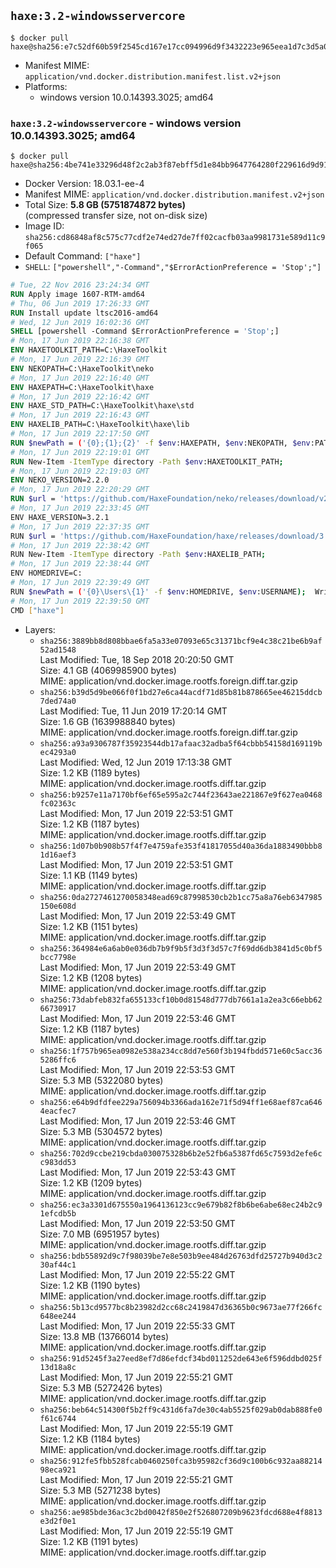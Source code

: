 ## `haxe:3.2-windowsservercore`

```console
$ docker pull haxe@sha256:e7c52df60b59f2545cd167e17cc094996d9f3432223e965eea1d7c3d5a0ffaf6
```

-	Manifest MIME: `application/vnd.docker.distribution.manifest.list.v2+json`
-	Platforms:
	-	windows version 10.0.14393.3025; amd64

### `haxe:3.2-windowsservercore` - windows version 10.0.14393.3025; amd64

```console
$ docker pull haxe@sha256:4be741e33296d48f2c2ab3f87ebff5d1e84bb9647764280f229616d9d91ef3fa
```

-	Docker Version: 18.03.1-ee-4
-	Manifest MIME: `application/vnd.docker.distribution.manifest.v2+json`
-	Total Size: **5.8 GB (5751874872 bytes)**  
	(compressed transfer size, not on-disk size)
-	Image ID: `sha256:cd86848af8c575c77cdf2e74ed27de7ff02cacfb03aa9981731e589d11c9f065`
-	Default Command: `["haxe"]`
-	`SHELL`: `["powershell","-Command","$ErrorActionPreference = 'Stop';"]`

```dockerfile
# Tue, 22 Nov 2016 23:24:34 GMT
RUN Apply image 1607-RTM-amd64
# Thu, 06 Jun 2019 17:26:33 GMT
RUN Install update ltsc2016-amd64
# Wed, 12 Jun 2019 16:02:36 GMT
SHELL [powershell -Command $ErrorActionPreference = 'Stop';]
# Mon, 17 Jun 2019 22:16:38 GMT
ENV HAXETOOLKIT_PATH=C:\HaxeToolkit
# Mon, 17 Jun 2019 22:16:39 GMT
ENV NEKOPATH=C:\HaxeToolkit\neko
# Mon, 17 Jun 2019 22:16:40 GMT
ENV HAXEPATH=C:\HaxeToolkit\haxe
# Mon, 17 Jun 2019 22:16:42 GMT
ENV HAXE_STD_PATH=C:\HaxeToolkit\haxe\std
# Mon, 17 Jun 2019 22:16:43 GMT
ENV HAXELIB_PATH=C:\HaxeToolkit\haxe\lib
# Mon, 17 Jun 2019 22:17:50 GMT
RUN $newPath = ('{0};{1};{2}' -f $env:HAXEPATH, $env:NEKOPATH, $env:PATH); 	Write-Host ('Updating PATH: {0}' -f $newPath); 	[Environment]::SetEnvironmentVariable('PATH', $newPath, [EnvironmentVariableTarget]::Machine);
# Mon, 17 Jun 2019 22:19:01 GMT
RUN New-Item -ItemType directory -Path $env:HAXETOOLKIT_PATH;
# Mon, 17 Jun 2019 22:19:03 GMT
ENV NEKO_VERSION=2.2.0
# Mon, 17 Jun 2019 22:20:29 GMT
RUN $url = 'https://github.com/HaxeFoundation/neko/releases/download/v2-2-0/neko-2.2.0-win.zip'; 	Write-Host ('Downloading {0} ...' -f $url); 	[Net.ServicePointManager]::SecurityProtocol = [Net.SecurityProtocolType]::Tls12; 	Invoke-WebRequest -Uri $url -OutFile 'neko.zip'; 		Write-Host 'Verifying sha256 (93d7ca96698a6825f38ca8eea49e2e6b691c0849270174f6c1bd531290db8d69) ...'; 	if ((Get-FileHash neko.zip -Algorithm sha256).Hash -ne '93d7ca96698a6825f38ca8eea49e2e6b691c0849270174f6c1bd531290db8d69') { 		Write-Host 'FAILED!'; 		exit 1; 	}; 		Write-Host 'Expanding ...'; 	New-Item -ItemType directory -Path tmp; 	Expand-Archive -Path neko.zip -DestinationPath tmp; 	if (Test-Path tmp\neko.exe) { Move-Item tmp $env:NEKOPATH } 	else { Move-Item (Resolve-Path tmp\neko* | Select -ExpandProperty Path) $env:NEKOPATH }; 		Write-Host 'Removing ...'; 	Remove-Item -Path neko.zip, tmp -Force -Recurse -ErrorAction Ignore; 		Write-Host 'Verifying install ...'; 	Write-Host '  neko -version'; neko -version; 		Write-Host 'Complete.';
# Mon, 17 Jun 2019 22:33:45 GMT
ENV HAXE_VERSION=3.2.1
# Mon, 17 Jun 2019 22:37:35 GMT
RUN $url = 'https://github.com/HaxeFoundation/haxe/releases/download/3.2.1/haxe-3.2.1-win.zip'; 	Write-Host ('Downloading {0} ...' -f $url); 	[Net.ServicePointManager]::SecurityProtocol = [Net.SecurityProtocolType]::Tls12; 	Invoke-WebRequest -Uri $url -OutFile haxe.zip; 		Write-Host 'Verifying sha256 (af57d42ca474bba826426e9403b2cb21c210d56addc8bbc0e8fafa88b3660db3) ...'; 	if ((Get-FileHash haxe.zip -Algorithm sha256).Hash -ne 'af57d42ca474bba826426e9403b2cb21c210d56addc8bbc0e8fafa88b3660db3') { 		Write-Host 'FAILED!'; 		exit 1; 	}; 		Write-Host 'Expanding ...'; 	New-Item -ItemType directory -Path tmp; 	Expand-Archive -Path haxe.zip -DestinationPath tmp; 	if (Test-Path tmp\haxe.exe) { Move-Item tmp $env:HAXEPATH } 	else { Move-Item (Resolve-Path tmp\haxe* | Select -ExpandProperty Path) $env:HAXEPATH }; 		Write-Host 'Removing ...'; 	Remove-Item -Path haxe.zip, tmp -Force -Recurse -ErrorAction Ignore; 		Write-Host 'Verifying install ...'; 	Write-Host '  haxe -version'; haxe -version; 		Write-Host 'Complete.';
# Mon, 17 Jun 2019 22:38:42 GMT
RUN New-Item -ItemType directory -Path $env:HAXELIB_PATH;
# Mon, 17 Jun 2019 22:38:44 GMT
ENV HOMEDRIVE=C:
# Mon, 17 Jun 2019 22:39:49 GMT
RUN $newPath = ('{0}\Users\{1}' -f $env:HOMEDRIVE, $env:USERNAME); 	Write-Host ('Updating HOMEPATH: {0}' -f $newPath); 	[Environment]::SetEnvironmentVariable('HOMEPATH', $newPath, [EnvironmentVariableTarget]::Machine);
# Mon, 17 Jun 2019 22:39:50 GMT
CMD ["haxe"]
```

-	Layers:
	-	`sha256:3889bb8d808bbae6fa5a33e07093e65c31371bcf9e4c38c21be6b9af52ad1548`  
		Last Modified: Tue, 18 Sep 2018 20:20:50 GMT  
		Size: 4.1 GB (4069985900 bytes)  
		MIME: application/vnd.docker.image.rootfs.foreign.diff.tar.gzip
	-	`sha256:b39d5d9be066f0f1bd27e6ca44acdf71d85b81b878665ee46215ddcb7ded74a0`  
		Last Modified: Tue, 11 Jun 2019 17:20:14 GMT  
		Size: 1.6 GB (1639988840 bytes)  
		MIME: application/vnd.docker.image.rootfs.foreign.diff.tar.gzip
	-	`sha256:a93a9306787f35923544db17afaac32adba5f64cbbb54158d169119bec4293a0`  
		Last Modified: Wed, 12 Jun 2019 17:13:38 GMT  
		Size: 1.2 KB (1189 bytes)  
		MIME: application/vnd.docker.image.rootfs.diff.tar.gzip
	-	`sha256:b9257e11a7170bf6ef65e595a2c744f23643ae221867e9f627ea0468fc02363c`  
		Last Modified: Mon, 17 Jun 2019 22:53:51 GMT  
		Size: 1.2 KB (1187 bytes)  
		MIME: application/vnd.docker.image.rootfs.diff.tar.gzip
	-	`sha256:1d07b0b908b57f4f7e4759afe353f41817055d40a36da1883490bbb81d16aef3`  
		Last Modified: Mon, 17 Jun 2019 22:53:51 GMT  
		Size: 1.1 KB (1149 bytes)  
		MIME: application/vnd.docker.image.rootfs.diff.tar.gzip
	-	`sha256:0da2727461270058348ead69c87998530cb2b1cc75a8a76eb6347985150e608d`  
		Last Modified: Mon, 17 Jun 2019 22:53:49 GMT  
		Size: 1.2 KB (1151 bytes)  
		MIME: application/vnd.docker.image.rootfs.diff.tar.gzip
	-	`sha256:364984e6a6ab0e036db7b9f9b5f3d3f3d57c7f69dd6db3841d5c0bf5bcc7798e`  
		Last Modified: Mon, 17 Jun 2019 22:53:49 GMT  
		Size: 1.2 KB (1208 bytes)  
		MIME: application/vnd.docker.image.rootfs.diff.tar.gzip
	-	`sha256:73dabfeb832fa655133cf10b0d81548d777db7661a1a2ea3c66ebb6266730917`  
		Last Modified: Mon, 17 Jun 2019 22:53:46 GMT  
		Size: 1.2 KB (1187 bytes)  
		MIME: application/vnd.docker.image.rootfs.diff.tar.gzip
	-	`sha256:1f757b965ea0982e538a234cc8dd7e560f3b194fbdd571e60c5acc365286ffc6`  
		Last Modified: Mon, 17 Jun 2019 22:53:53 GMT  
		Size: 5.3 MB (5322080 bytes)  
		MIME: application/vnd.docker.image.rootfs.diff.tar.gzip
	-	`sha256:e64b9dfdfee229a756094b3366ada162e71f5d94ff1e68aef87ca6464eacfec7`  
		Last Modified: Mon, 17 Jun 2019 22:53:46 GMT  
		Size: 5.3 MB (5304572 bytes)  
		MIME: application/vnd.docker.image.rootfs.diff.tar.gzip
	-	`sha256:702d9ccbe219cbda030075328b6b2e52fb6a5387fd65c7593d2efe6cc983dd53`  
		Last Modified: Mon, 17 Jun 2019 22:53:43 GMT  
		Size: 1.2 KB (1209 bytes)  
		MIME: application/vnd.docker.image.rootfs.diff.tar.gzip
	-	`sha256:ec3a3301d675550a1964136123cc9e679b82f8b6be6abe68ec24b2c91efcdb5b`  
		Last Modified: Mon, 17 Jun 2019 22:53:50 GMT  
		Size: 7.0 MB (6951957 bytes)  
		MIME: application/vnd.docker.image.rootfs.diff.tar.gzip
	-	`sha256:bdb55892d9c7f98039be7e8e503b9ee484d26763dfd25727b940d3c230af44c1`  
		Last Modified: Mon, 17 Jun 2019 22:55:22 GMT  
		Size: 1.2 KB (1190 bytes)  
		MIME: application/vnd.docker.image.rootfs.diff.tar.gzip
	-	`sha256:5b13cd9577bc8b23982d2cc68c2419847d36365b0c9673ae77f266fc648ee244`  
		Last Modified: Mon, 17 Jun 2019 22:55:33 GMT  
		Size: 13.8 MB (13766014 bytes)  
		MIME: application/vnd.docker.image.rootfs.diff.tar.gzip
	-	`sha256:91d5245f3a27eed8ef7d86efdcf34bd011252de643e6f596ddbd025f13d18a8c`  
		Last Modified: Mon, 17 Jun 2019 22:55:21 GMT  
		Size: 5.3 MB (5272426 bytes)  
		MIME: application/vnd.docker.image.rootfs.diff.tar.gzip
	-	`sha256:beb64c514300f5b2ff9c431d6fa7de30c4ab5525f029ab0dab888fe0f61c6744`  
		Last Modified: Mon, 17 Jun 2019 22:55:19 GMT  
		Size: 1.2 KB (1184 bytes)  
		MIME: application/vnd.docker.image.rootfs.diff.tar.gzip
	-	`sha256:912fe5fbb528fcab0460250fca3b95982cf36d9c100b6c932aa8821498eca921`  
		Last Modified: Mon, 17 Jun 2019 22:55:21 GMT  
		Size: 5.3 MB (5271238 bytes)  
		MIME: application/vnd.docker.image.rootfs.diff.tar.gzip
	-	`sha256:ae985bde36ac3c2bd0042f850e2f526807209b9623fdcd688e4f8813e3d2f0e1`  
		Last Modified: Mon, 17 Jun 2019 22:55:19 GMT  
		Size: 1.2 KB (1191 bytes)  
		MIME: application/vnd.docker.image.rootfs.diff.tar.gzip
